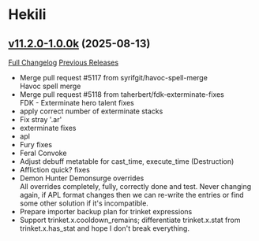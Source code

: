 # Hekili

## [v11.2.0-1.0.0k](https://github.com/Hekili/hekili/tree/v11.2.0-1.0.0k) (2025-08-13)
[Full Changelog](https://github.com/Hekili/hekili/compare/v11.2.0-1.0.0j...v11.2.0-1.0.0k) [Previous Releases](https://github.com/Hekili/hekili/releases)

- Merge pull request #5117 from syrifgit/havoc-spell-merge  
    Havoc spell merge  
- Merge pull request #5118 from taherbert/fdk-exterminate-fixes  
    FDK - Exterminate hero talent fixes  
- apply correct number of exterminate stacks  
- Fix stray '.ar'  
- exterminate fixes  
- apl  
- Fury fixes  
- Feral Convoke  
- Adjust debuff metatable for cast\_time, execute\_time (Destruction)  
- Affliction quick? fixes  
- Demon Hunter Demonsurge overrides  
    All overrides completely, fully, correctly done and test. Never changing again, if APL format changes then we can re-write the entries or find some other solution if it's incompatible.  
- Prepare importer backup plan for trinket expressions  
- Support trinket.x.cooldown\_remains; differentiate trinket.x.stat from trinket.x.has\_stat and hope I don't break everything.  

